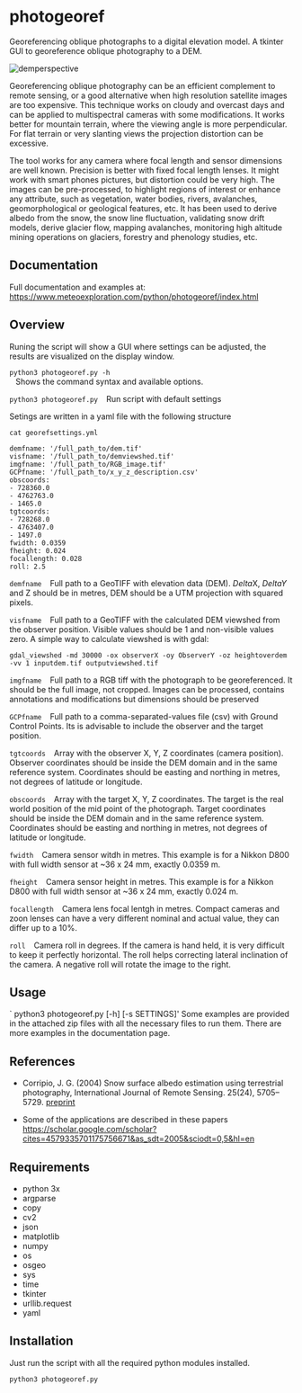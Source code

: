# photogeoref
Georeferencing oblique photographs to a digital elevation model.
A tkinter GUI to georeference oblique photography to a DEM.

![demperspective](https://www.meteoexploration.com/static/assets/img/demperspF.jpg)


Georeferencing oblique photography can be an efficient complement to remote sensing, or a good alternative when high resolution satellite images are too expensive. This technique works on cloudy and overcast days and can be applied to multispectral cameras with some modifications. It works better for mountain terrain, where the viewing angle is more perpendicular. For flat terrain or very slanting views the projection distortion can be excessive. 

The tool works for any camera where focal length and sensor dimensions are well known. Precision is better with fixed focal length lenses.  It might work with smart phones pictures, but distortion could be very high. The images can be pre-processed, to highlight regions of interest or enhance any attribute, such as vegetation, water bodies, rivers, avalanches,  geomorphological or geological features, etc. It has been used to derive albedo from the snow, the snow line fluctuation, validating snow drift models, derive glacier flow, mapping avalanches, monitoring high altitude mining operations on glaciers, forestry and phenology studies, etc.

## Documentation

Full documentation and examples at: https://www.meteoexploration.com/python/photogeoref/index.html

## Overview

Runing the script will show a GUI where settings can be adjusted, the results are visualized on the display window.

`python3 photogeoref.py -h`  
&ensp;     Shows the command syntax and available options.

`python3 photogeoref.py`
&ensp;     Run script with default settings

Setings are written in a yaml file with the following structure

`cat georefsettings.yml`

```
demfname: '/full_path_to/dem.tif'
visfname: '/full_path_to/demviewshed.tif'
imgfname: '/full_path_to/RGB_image.tif'
GCPfname: '/full_path_to/x_y_z_description.csv'
obscoords:
- 728360.0
- 4762763.0
- 1465.0
tgtcoords:
- 728268.0
- 4763407.0
- 1497.0
fwidth: 0.0359
fheight: 0.024
focallength: 0.028
roll: 2.5   

```


`demfname`
&ensp;     Full path to a GeoTIFF with elevation data (DEM). $Delta$X, $DeltaY$ and Z should be in metres, DEM should be a UTM projection with squared pixels.

`visfname`
&ensp;     Full path to a GeoTIFF with the calculated DEM viewshed from the observer position. Visible values should be 1 and non-visible values zero.
A simple way to calculate viewshed is with gdal:

`gdal_viewshed -md 30000 -ox observerX -oy ObserverY -oz heightoverdem -vv 1 inputdem.tif outputviewshed.tif`

`imgfname`
&ensp;     Full path to a RGB tiff with the photograph to be georeferenced. It should be the full image, not cropped. Images can be processed, contains annotations and modifications but dimensions should be preserved

`GCPfname`
&ensp;     Full path to a comma-separated-values file (csv) with Ground Control Points. Its is advisable to include the observer and the target position.

`tgtcoords`
&ensp;     Array with the observer X, Y, Z coordinates (camera position). Observer coordinates should be inside the DEM domain and in the same reference system. Coordinates should be easting and northing in metres, not degrees of latitude or longitude.


`obscoords`
&ensp;     Array with the target X, Y, Z coordinates. The target is the real world position of the mid point of the photograph. Target coordinates should be inside the DEM domain and in the same reference system. Coordinates should be easting and northing in metres, not degrees of latitude or longitude.

`fwidth`
&ensp;   Camera sensor witdh in metres. This example is for a Nikkon D800 with full width sensor at ~36 x 24 mm, exactly 0.0359 m.

`fheight`
&ensp;   Camera sensor height in metres. This example is for a Nikkon D800 with full width sensor at ~36 x 24 mm, exactly 0.024 m.

`focallength`
&ensp;   Camera lens focal lentgh in metres. Compact cameras and zoon lenses can have a very different nominal and actual value, they can differ up to a 10%.

`roll`
&ensp;   Camera roll in degrees. If the camera is hand held, it is very difficult to keep it perfectly horizontal. The roll helps correcting lateral inclination of the camera. A negative roll will rotate the image to the right.

## Usage

`
python3 photogeoref.py [-h] [-s SETTINGS]'
Some examples are provided in the attached zip files with all the necessary files to run them. There are more examples in the documentation page.


## References

- Corripio, J. G. (2004) Snow surface albedo estimation using terrestrial photography, International Journal of Remote Sensing. 25(24), 5705–5729. [preprint](https://www.arolla.ethz.ch/georef/albedo.pdf)


- Some of the applications are described in these papers https://scholar.google.com/scholar?cites=4579335701175756671&as_sdt=2005&sciodt=0,5&hl=en


## Requirements

- python 3x
- argparse
- copy
- cv2
- json
- matplotlib
- numpy
- os
- osgeo
- sys
- time
- tkinter
- urllib.request
- yaml


## Installation

Just run the script with all the required python modules installed.

`python3 photogeoref.py` 
